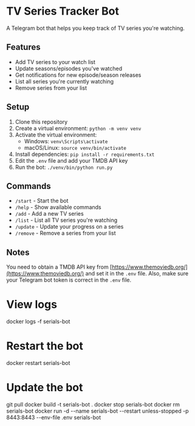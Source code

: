 # TV Series Tracker Bot

A Telegram bot that helps you keep track of TV series you're watching.

## Features

- Add TV series to your watch list
- Update seasons/episodes you've watched
- Get notifications for new episode/season releases
- List all series you're currently watching
- Remove series from your list

## Setup

1. Clone this repository
2. Create a virtual environment: `python -m venv venv`
3. Activate the virtual environment:
   - Windows: `venv\Scripts\activate`
   - macOS/Linux: `source venv/bin/activate`
4. Install dependencies: `pip install -r requirements.txt`
5. Edit the `.env` file and add your TMDB API key
6. Run the bot: `./venv/bin/python run.py`

## Commands

- `/start` - Start the bot
- `/help` - Show available commands
- `/add` - Add a new TV series
- `/list` - List all TV series you're watching
- `/update` - Update your progress on a series
- `/remove` - Remove a series from your list

## Notes

You need to obtain a TMDB API key from [https://www.themoviedb.org/](https://www.themoviedb.org/) and set it in the `.env` file.
Also, make sure your Telegram bot token is correct in the `.env` file. 

# View logs
docker logs -f serials-bot

# Restart the bot
docker restart serials-bot

# Update the bot
git pull
docker build -t serials-bot .
docker stop serials-bot
docker rm serials-bot
docker run -d --name serials-bot --restart unless-stopped -p 8443:8443 --env-file .env serials-bot 